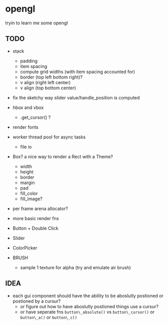 # opengl

tryin to learn me some opengl




## TODO
* stack
  * padding
  * item spacing
  * compute grid widths (with item spacing accounted for)
  * border (top left bottom right)?
  * v align (right left center)
  * v align (top bottom center)

* fix the sketchy way slider value/handle\_position is computed
* hbox and vbox
  * .get\_cursor() ?
* render fonts
* worker thread pool for async tasks
  * file io

* Box? a nice way to render a Rect with a Theme?
  * width 
  * height
  * border
  * margin
  * pad
  * fill\_color
  * fill\_image?
* per frame arena allocator?
* more basic render fns
* Button + Double Click
* Slider
* ColorPicker
* BRUSH
  * sample 1 texture for alpha (try and emulate air brush)

## IDEA

* each gui component should have the ability to be aboslutly postioned or postioned by a
cursur?
  * or figure out how to have aboslutly postioned things use a cursur?
  * or have seperate fns `button\_absolute()` vs `button\_cursor()` or `button\_a()` or `button\_c()`
